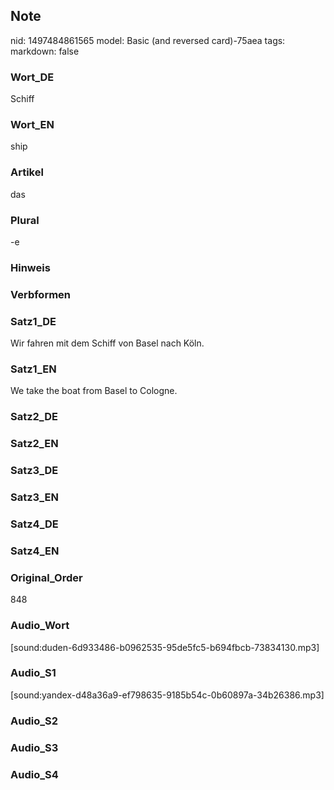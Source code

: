 ## Note
nid: 1497484861565
model: Basic (and reversed card)-75aea
tags: 
markdown: false

### Wort_DE
Schiff

### Wort_EN
ship

### Artikel
das

### Plural
-e

### Hinweis


### Verbformen


### Satz1_DE
Wir fahren mit dem Schiff von Basel nach Köln.

### Satz1_EN
We take the boat from Basel to Cologne.

### Satz2_DE


### Satz2_EN


### Satz3_DE


### Satz3_EN


### Satz4_DE


### Satz4_EN


### Original_Order
848

### Audio_Wort
[sound:duden-6d933486-b0962535-95de5fc5-b694fbcb-73834130.mp3]

### Audio_S1
[sound:yandex-d48a36a9-ef798635-9185b54c-0b60897a-34b26386.mp3]

### Audio_S2


### Audio_S3


### Audio_S4

